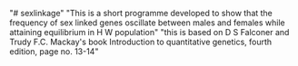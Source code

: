 "# sexlinkage" 
"This is a short programme developed to show that the frequency of sex linked genes oscillate between males and females while attaining equilibrium in H W population"
"this is based on D S Falconer and Trudy F.C. Mackay's book Introduction to quantitative genetics, fourth edition, page no. 13-14"
